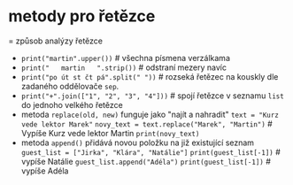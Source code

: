# metody pro řetězce
= způsob analýzy řetězce

- `print("martin".upper())` # všechna písmena verzálkama
- `print("   martin   ".strip())` # odstraní mezery navíc
- `print("po út st čt pá".split(" "))` # rozseká řetězec na kouskly dle zadaného oddělovače `sep`.
- `print("+".join(["1", "2", "3", "4"]))` # spojí řetězce v seznamu `list` do jednoho velkého řetězce
- metoda `replace(old, new)` funguje jako "najít a nahradit"
`text = "Kurz vede lektor Marek"`
`novy_text = text.replace("Marek", "Martin")` # Vypíše Kurz vede lektor Martin
`print(novy_text)`
- metoda `append()` přidává novou položku na již existující seznam
`guest_list = ["Jirka", "Klára", "Natálie"]`
`print(guest_list[-1])` # vypíše Natálie
`guest_list.append("Adéla")` 
`print(guest_list[-1])` # vypíše Adéla